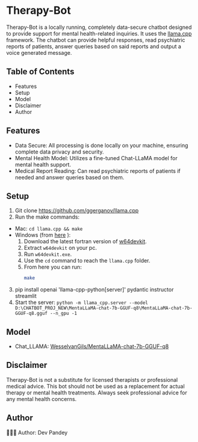 # Therapy-Bot
Therapy-Bot is a locally running, completely data-secure chatbot designed to provide support for mental health-related inquiries. It uses the [llama.cpp](https://github.com/ggerganov/llama.cpp) framework. The chatbot can provide helpful responses, read psychiatric reports of patients, answer queries based on said reports and output a voice generated message.
## Table of Contents
* Features
* Setup
* Model
* Disclaimer
* Author
## Features
* Data Secure: All processing is done locally on your machine, ensuring complete data privacy and security.
* Mental Health Model: Utilizes a fine-tuned Chat-LLaMA model for mental health support.
* Medical Report Reading: Can read psychiatric reports of patients if needed and answer queries based on them.
## Setup
1. Git clone https://github.com/ggerganov/llama.cpp 
2. Run the make commands: 
- Mac: `cd llama.cpp && make`
- Windows (from <a href="https://github.com/ggerganov/llama.cpp/blob/master/README.md">here</a> ):
    1. Download the latest fortran version of [w64devkit](https://github.com/skeeto/w64devkit/releases).
    2. Extract `w64devkit` on your pc.
    3. Run `w64devkit.exe`.
    4. Use the `cd` command to reach the `llama.cpp` folder.
    5. From here you can run:
        ```bash
        make
        ```
3. pip install openai 'llama-cpp-python[server]' pydantic instructor streamlit
4. Start the server:
`python -m llama_cpp.server --model D:\CHATBOT_PROJ_NEW\MentaLLaMA-chat-7b-GGUF-q8\MentaLLaMA-chat-7b-GGUF-q8.gguf --n_gpu -1`

## Model
- Chat_LLAMA: [WesselvanGils/MentaLLaMA-chat-7b-GGUF-q8](https://huggingface.co/WesselvanGils/MentaLLaMA-chat-7b-GGUF-q8)


## Disclaimer
Therapy-Bot is not a substitute for licensed therapists or professional medical advice. This bot should not be used as a replacement for actual therapy or mental health treatments. Always seek professional advice for any mental health concerns.

## Author
👨🏾‍💻 Author: Dev Pandey <br />
